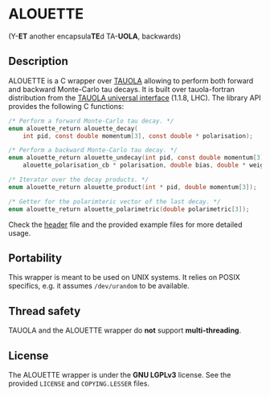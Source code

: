 # ALOUETTE
(Y-**ET** another encapsula**TE**d TA-**UOLA**, backwards)

## Description

ALOUETTE is a C wrapper over [TAUOLA][TAUOLA] allowing to perform both forward
and backward Monte-Carlo tau decays. It is built over tauola-fortran
distribution from the [TAUOLA universal
interface](http://tauolapp.web.cern.ch/tauolapp/) (1.1.8, LHC).  The library API
provides the following C functions:

```c
/* Perform a forward Monte-Carlo tau decay. */
enum alouette_return alouette_decay(
    int pid, const double momentum[3], const double * polarisation);

/* Perform a backward Monte-Carlo tau decay. */
enum alouette_return alouette_undecay(int pid, const double momentum[3],
    alouette_polarisation_cb * polarisation, double bias, double * weight);

/* Iterator over the decay products. */
enum alouette_return alouette_product(int * pid, double momentum[3]);

/* Getter for the polarimteric vector of the last decay. */
enum alouette_return alouette_polarimetric(double polarimetric[3]);
```

Check the [header](include/alouette.h) file and the provided example files for
more detailed usage.

## Portability

This wrapper is meant to be used on UNIX systems. It relies on POSIX specifics,
e.g. it assumes `/dev/urandom` to be available.

## Thread safety

TAUOLA and the ALOUETTE wrapper do **not** support **multi-threading**.

## License

The ALOUETTE wrapper is  under the **GNU LGPLv3** license. See the provided
`LICENSE` and `COPYING.LESSER` files.


[TAUOLA]: https://www.sciencedirect.com/science/article/pii/001046559190038M
